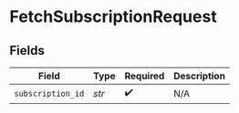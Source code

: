 # FetchSubscriptionRequest


## Fields

| Field              | Type               | Required           | Description        |
| ------------------ | ------------------ | ------------------ | ------------------ |
| `subscription_id`  | *str*              | :heavy_check_mark: | N/A                |
